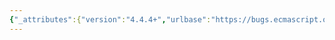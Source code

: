 ```yaml
---
{"_attributes":{"version":"4.4.4+","urlbase":"https://bugs.ecmascript.org/","maintainer":"dherman@mozilla.com"},"bug":{"bug_id":700,"creation_ts":"2012-10-02 22:44:00 -0700","short_desc":"11.4: \"the Identifier eval\" fonts","delta_ts":"2012-10-26 15:34:10 -0700","product":"Draft for 6th Edition","component":"editorial issue","version":"Rev 10: September 27, 2012 Draft","rep_platform":"All","op_sys":"All","bug_status":"RESOLVED","resolution":"FIXED","priority":"Normal","bug_severity":"minor","everconfirmed":true,"reporter":{"uid":"jmdyck","name":"Michael Dyck"},"assigned_to":{"uid":"allen","name":"Allen Wirfs-Brock"},"long_desc":[{"commentid":1820,"comment_count":0,"who":{"uid":"jmdyck","name":"Michael Dyck"},"bug_when":"2012-10-02 22:44:40 -0700","thetext":"In 11.4 \"Unary Operators\",\nunder \"Static Semantics: Early Errors\",\nrule 1 bullet 1 says:\n     It is a Syntax Error if the UnaryExpression is contained in strict\n     code and the derived UnaryExpression is the Identifier eval\n     or the Identifier arguments.\n\nFor consistency, put both occurrences of 'Identifier' in an italic font,\nand put 'eval' and 'arguments' in a monospace font."},{"commentid":2055,"comment_count":1,"who":{"uid":"allen","name":"Allen Wirfs-Brock"},"bug_when":"2012-10-25 15:49:56 -0700","thetext":"corrected in editor's rev 11 draft"},{"commentid":2111,"comment_count":2,"who":{"uid":"allen","name":"Allen Wirfs-Brock"},"bug_when":"2012-10-26 15:34:10 -0700","thetext":"in October 26, 2012 release draft"}]}}
---
```

